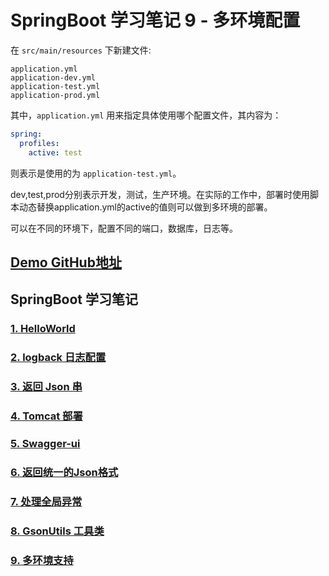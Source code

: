 # SpringBoot 学习笔记 9 - 多环境配置

在 `src/main/resources` 下新建文件:

```shell
application.yml
application-dev.yml
application-test.yml
application-prod.yml
```

其中，`application.yml` 用来指定具体使用哪个配置文件，其内容为：

```yaml
spring:
  profiles:
    active: test
```

则表示是使用的为 `application-test.yml`。

dev,test,prod分别表示开发，测试，生产环境。在实际的工作中，部署时使用脚本动态替换application.yml的active的值则可以做到多环境的部署。

可以在不同的环境下，配置不同的端口，数据库，日志等。



## [Demo GitHub地址](https://github.com/YoungBear/SpringBootDemo)



## SpringBoot 学习笔记

### [1. HelloWorld](./SpringBoot-1-HelloWorld.md)

### [2. logback 日志配置](./SpringBoot-2-logback.md)

### [3. 返回 Json 串](./SpringBoot-3-Json.md)

### [4. Tomcat 部署](./SpringBoot-4-Tomcat.md)

### [5. Swagger-ui](./SpringBoot-5-Swagger-ui.md)

### [6. 返回统一的Json格式](./SpringBoot-6-CommonJson.md)

### [7. 处理全局异常](./SpringBoot-7-GlobalExceptionHandler.md)

### [8. GsonUtils 工具类](./SpringBoot-8-GsonUtils.md)

### [9. 多环境支持](./SpringBoot-9-MultipyEnv.md)

